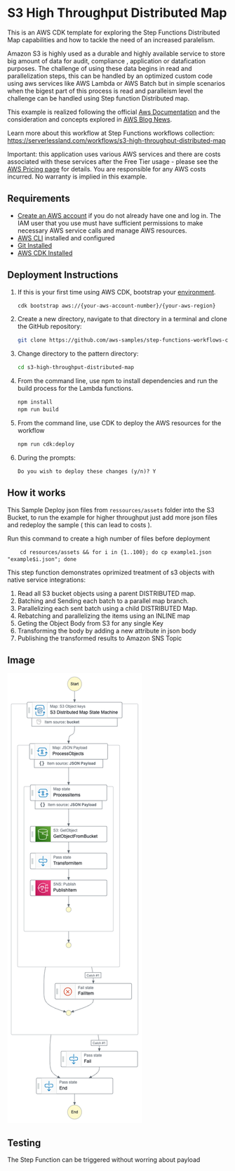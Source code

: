 # S3 High Throughput Distributed Map

This is an AWS CDK template for exploring the Step Functions Distributed Map capabilities and how to tackle the need of an increased paralelism.

Amazon S3 is highly used as a durable and highly available service to store big amount of data for audit, compliance , application or datafication purposes. The challenge of using these data begins in read and parallelization steps, this can be handled by an optimized custom code using aws services like AWS Lambda or AWS Batch but in simple scenarios when the bigest part of this process is read and paralleism level the challenge can be handled using Step function Distributed map. 

This example is realized following the official [Aws Documentation](https://docs.aws.amazon.com/step-functions/latest/dg/use-dist-map-orchestrate-large-scale-parallel-workloads.html) and the consideration and concepts explored in [AWS Blog News](https://aws.amazon.com/blogs/aws/step-functions-distributed-map-a-serverless-solution-for-large-scale-parallel-data-processing).

Learn more about this workflow at Step Functions workflows collection: https://serverlessland.com/workflows/s3-high-throughput-distributed-map

Important: this application uses various AWS services and there are costs associated with these services after the Free Tier usage - please see the [AWS Pricing page](https://aws.amazon.com/pricing/) for details. You are responsible for any AWS costs incurred. No warranty is implied in this example.


## Requirements

* [Create an AWS account](https://portal.aws.amazon.com/gp/aws/developer/registration/index.html) if you do not already have one and log in. The IAM user that you use must have sufficient permissions to make necessary AWS service calls and manage AWS resources.
* [AWS CLI](https://docs.aws.amazon.com/cli/latest/userguide/install-cliv2.html) installed and configured
* [Git Installed](https://git-scm.com/book/en/v2/Getting-Started-Installing-Git)
* [AWS CDK Installed](https://docs.aws.amazon.com/cdk/v2/guide/getting_started.html#getting_started_install)

## Deployment Instructions

1. If this is your first time using AWS CDK, bootstrap your [environment](https://docs.aws.amazon.com/cdk/v2/guide/getting_started.html#getting_started_bootstrap).

    ```bash
    cdk bootstrap aws://{your-aws-account-number}/{your-aws-region}
    ```

2. Create a new directory, navigate to that directory in a terminal and clone the GitHub repository:

    ```bash
    git clone https://github.com/aws-samples/step-functions-workflows-collection
    ```

3. Change directory to the pattern directory:

    ```bash
    cd s3-high-throughput-distributed-map
    ```

4. From the command line, use npm to install dependencies and run the build process for the Lambda functions.

    ```bash
    npm install
    npm run build
    ```

5. From the command line, use CDK to deploy the AWS resources for the workflow

    ```bash
    npm run cdk:deploy
    ```

6. During the prompts:

    ```text
    Do you wish to deploy these changes (y/n)? Y
    ```

## How it works

This Sample Deploy json files from `ressources/assets` folder into the S3 Bucket, to run the example for higher throughput just add more json files and redeploy the sample ( this can lead to costs ).

Run this command to create a high number of files before deployment

```shell
    cd resources/assets && for i in {1..100}; do cp example1.json "example$i.json"; done
```

This step function demonstrates oprimized treatment of s3 objects with native service integrations:

1. Read all S3 bucket objects using a parent DISTRIBUTED map.
2. Batching and Sending each batch to a parallel map branch.
3. Parallelizing each sent batch using a child DISTRIBUTED Map.  
4. Rebatching and parallelizing the items using an INLINE map
5. Geting the Object Body from S3 for any single Key
6. Transforming the body by adding a new attribute in json body
7. Publishing the transformed results to Amazon SNS Topic


## Image

![image](./resources/stepfunctions_graph.png)

## Testing

The Step Function can be triggered without worring about payload
